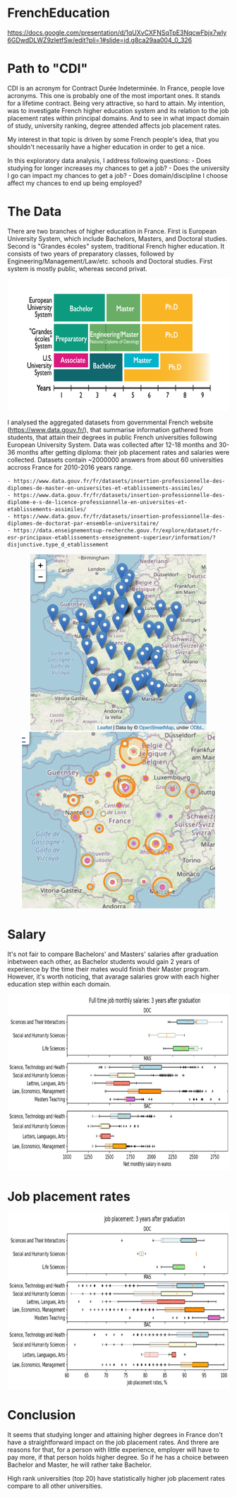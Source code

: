 # FrenchEducation
https://docs.google.com/presentation/d/1qUXvCXFNSqTpE3NqcwFbjx7wIy6GDwdDLWZ9zIetfSw/edit?pli=1#slide=id.g8ca29aa004_0_326

# Path to "CDI"
CDI is an acronym for Contract Durée Indeterminée. In France, people love acronyms. This one is probably one of the most important ones. It stands for a lifetime contract. Being very attractive, so hard to attain. My intention, was to investigate French higher education system and its relation to the job placement rates within principal domains. And to see in what impact domain of study, university ranking, degree attended affects job placement rates.

My interest in that topic is driven by some French people's idea, that you shouldn't necessarily have a higher education in order to get a nice. 

In this exploratory data analysis, I address following questions:
    - Does studying for longer increases my chances to get a job?
    - Does the university I go can impact my chances to get a job?
    - Does domain/discipline I choose affect my chances to end up being employed?
 
# The Data 
There are two branches of higher education in France. First is European University System, which include Bachelors, Masters, and Doctoral studies. Second is "Grandes écoles" system, traditional French higher education. It consists of two years of preparatory classes, followed by Engineering/Management/Law/etc. schools and Doctoral studies. First system is mostly public, whereas second privat.

<div align="center">
      <img height="300" src="images/schema-system.png">
</div>

I analysed the aggregated datasets from governmental French website (https://www.data.gouv.fr/), that summarise information gathered from students, that attain their degrees in public French universities following European University System. Data was collected after 12-18 months and 30-36 months after getting diploma: their job placement rates and salaries were collected. Datasets contain ~2000000 answers from about 60 universities accross France for 2010-2016 years range.

    - https://www.data.gouv.fr/fr/datasets/insertion-professionnelle-des-diplomes-de-master-en-universites-et-etablissements-assimiles/
    - https://www.data.gouv.fr/fr/datasets/insertion-professionnelle-des-diplome-e-s-de-licence-professionnelle-en-universites-et-etablissements-assimiles/
    - https://www.data.gouv.fr/fr/datasets/insertion-professionnelle-des-diplomes-de-doctorat-par-ensemble-universitaire/
    - https://data.enseignementsup-recherche.gouv.fr/explore/dataset/fr-esr-principaux-etablissements-enseignement-superieur/information/?disjunctive.type_d_etablissement


<div align="center">
      <img height="400" src="images/univ_locations.png">
</div>

<div align="center">
      <img height="400" src="images/students_distribution.png">
</div>

# Salary
It's not fair to compare Bachelors' and Masters' salaries after graduation inbetween each other, as Bachelor students would gain 2 years of experience by the time their mates would finish their Master program. However, it's worth noticing, that avarage salaries grow with each higher education step within each domain.

<div align="center">
      <img height="400" src="images/salary.png">
</div>

# Job placement rates
<div align="center">
      <img height="400" src="images/job_placement.png">
</div>

# Conclusion
It seems that studying longer and attaining higher degrees in France don't have a straightforward impact on the job placement rates. And threre are reasons for that, for a person with little experience, employer will have to pay more, if that person holds higher degree. So if he has a choice between Bachelor and Master, he will rather take Bachelor.

High rank universities (top 20) have statistically higher job placement rates compare to all other universities. 